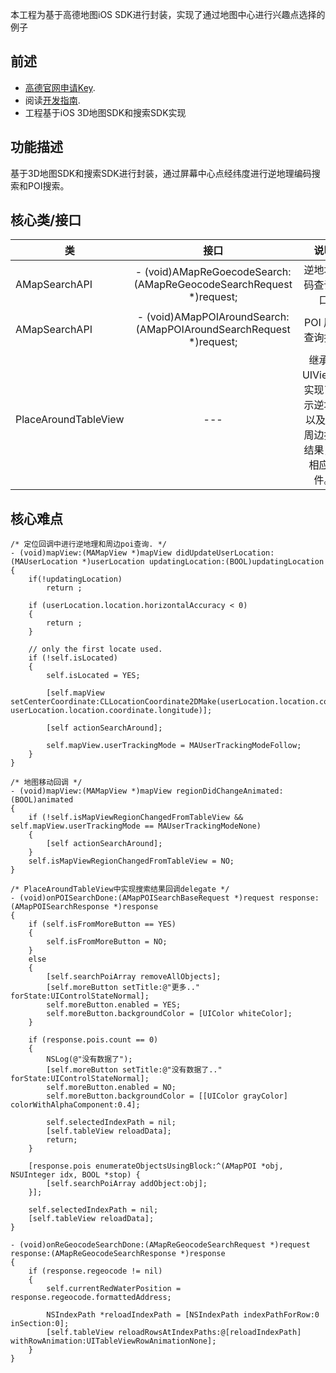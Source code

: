 本工程为基于高德地图iOS SDK进行封装，实现了通过地图中心进行兴趣点选择的例子
## 前述 ##
- [高德官网申请Key](http://lbs.amap.com/dev/#/).
- 阅读[开发指南](http://lbs.amap.com/api/ios-sdk/summary/).
- 工程基于iOS 3D地图SDK和搜索SDK实现

## 功能描述 ##
基于3D地图SDK和搜索SDK进行封装，通过屏幕中心点经纬度进行逆地理编码搜索和POI搜索。

## 核心类/接口 ##
| 类    | 接口  | 说明   | 版本  |
| -----|:-----:|:-----:|:-----:|
| AMapSearchAPI	| - (void)AMapReGoecodeSearch:(AMapReGeocodeSearchRequest *)request; | 逆地址编码查询接口 | v4.0.0 |
| AMapSearchAPI	| - (void)AMapPOIAroundSearch:(AMapPOIAroundSearchRequest *)request; | POI 周边查询接口 | v4.0.0 |
| PlaceAroundTableView	| --- | 继承自UIView，实现了显示逆地理以及POI周边搜索结果，并相应事件。 | --- |


## 核心难点 ##

```
/* 定位回调中进行逆地理和周边poi查询. */
- (void)mapView:(MAMapView *)mapView didUpdateUserLocation:(MAUserLocation *)userLocation updatingLocation:(BOOL)updatingLocation
{
    if(!updatingLocation)
        return ;
    
    if (userLocation.location.horizontalAccuracy < 0)
    {
        return ;
    }

    // only the first locate used.
    if (!self.isLocated)
    {
        self.isLocated = YES;
        
        [self.mapView setCenterCoordinate:CLLocationCoordinate2DMake(userLocation.location.coordinate.latitude, userLocation.location.coordinate.longitude)];
        
        [self actionSearchAround];
        
        self.mapView.userTrackingMode = MAUserTrackingModeFollow;
    }
}

```

```
/* 地图移动回调 */
- (void)mapView:(MAMapView *)mapView regionDidChangeAnimated:(BOOL)animated
{
    if (!self.isMapViewRegionChangedFromTableView && self.mapView.userTrackingMode == MAUserTrackingModeNone)
    {
        [self actionSearchAround];
    }
    self.isMapViewRegionChangedFromTableView = NO;
}

```

```
/* PlaceAroundTableView中实现搜索结果回调delegate */
- (void)onPOISearchDone:(AMapPOISearchBaseRequest *)request response:(AMapPOISearchResponse *)response
{
    if (self.isFromMoreButton == YES)
    {
        self.isFromMoreButton = NO;
    }
    else
    {
        [self.searchPoiArray removeAllObjects];
        [self.moreButton setTitle:@"更多.." forState:UIControlStateNormal];
        self.moreButton.enabled = YES;
        self.moreButton.backgroundColor = [UIColor whiteColor];
    }

    if (response.pois.count == 0)
    {
        NSLog(@"没有数据了");
        [self.moreButton setTitle:@"没有数据了.." forState:UIControlStateNormal];
        self.moreButton.enabled = NO;
        self.moreButton.backgroundColor = [[UIColor grayColor] colorWithAlphaComponent:0.4];
        
        self.selectedIndexPath = nil;
        [self.tableView reloadData];
        return;
    }
    
    [response.pois enumerateObjectsUsingBlock:^(AMapPOI *obj, NSUInteger idx, BOOL *stop) {
        [self.searchPoiArray addObject:obj];
    }];
    
    self.selectedIndexPath = nil;
    [self.tableView reloadData];
}

- (void)onReGeocodeSearchDone:(AMapReGeocodeSearchRequest *)request response:(AMapReGeocodeSearchResponse *)response
{
    if (response.regeocode != nil)
    {
        self.currentRedWaterPosition = response.regeocode.formattedAddress;
        
        NSIndexPath *reloadIndexPath = [NSIndexPath indexPathForRow:0 inSection:0];
        [self.tableView reloadRowsAtIndexPaths:@[reloadIndexPath] withRowAnimation:UITableViewRowAnimationNone];
    }
}
```